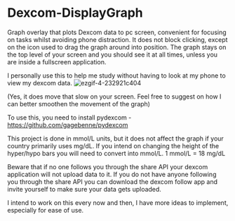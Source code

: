 # Dexcom-DisplayGraph
Graph overlay that plots Dexcom data to pc screen, convenient for focusing on tasks whilst avoiding phone distraction.
It does not block clicking, except on the icon used to drag the graph around into position.
The graph stays on the top level of your screen and you should see it at all times, unless you are inside a fullscreen application.

I personally use this to help me study without having to look at my phone to view my dexcom data.
![ezgif-4-232921c404](https://user-images.githubusercontent.com/59146220/169684683-453ff356-c556-4b92-9a4f-c3d1b3c1db3e.gif)

(Yes, it does move that slow on your screen. Feel free to suggest on how I can better smoothen the movement of the graph)

To use this, you need to install pydexcom - https://github.com/gagebenne/pydexcom

This project is done in mmol/L units, but it does not affect the graph if your country primarily uses mg/dL.
If you intend on changing the height of the hyper/hypo bars you will need to convert into mmol/L. 1 mmol/L = 18 mg/dL

Beware that if no one follows you through the share API your dexcom application will not upload data to it.
If you do not have anyone following you through the share API you can download the dexcom follow app and invite yourself to make sure your data gets uploaded.

I intend to work on this every now and then, I have more ideas to implement, especially for ease of use.
